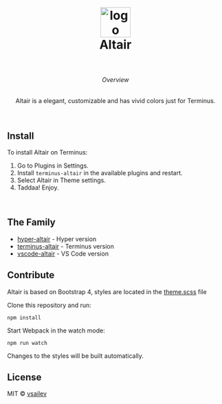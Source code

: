 <h1 align="center">
	<img src="https://cdn.rawgit.com/vsailev/terminus-altair/master/assets/logo.svg" width="70" alt="logo"><br>
	Altair
	<br>
</h1>
<br>
<p align="center">  
	<h6 align="center">Overview</h6>
	<p align="center">Altair is a elegant, customizable and has vivid colors just for Terminus.</p>
</p>
<br>

## Install
To install Altair on Terminus:

1. Go to Plugins in Settings. 
2. Install `terminus-altair` in the available plugins and restart.
3. Select Altair in Theme settings.
4. Taddaa! Enjoy.

<br>

## The Family

- [hyper-altair](https://github.com/vsailev/hyper-altair) - Hyper version
- [terminus-altair](https://github.com/vsailev/terminus-altair) - Terminus version
- [vscode-altair](https://github.com/vsailev/vscode-altair) - VS Code version

## Contribute

Altair is based on Bootstrap 4, styles are located in the [theme.scss](https://github.com/vsailev/terminus-altair/blob/master/src/theme.scss) file

Clone this repository and run:

```
npm install
```

Start Webpack in the watch mode:

```
npm run watch
```

Changes to the styles will be built automatically.

## License

MIT © [vsailev](https://github.com/vsailev)
